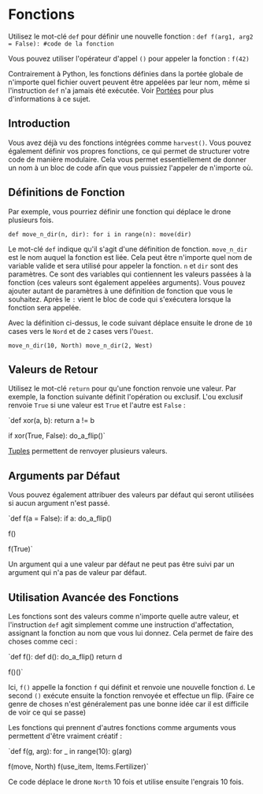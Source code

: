 # Fonctions
Utilisez le mot-clé `def` pour définir une nouvelle fonction :
`def f(arg1, arg2 = False):
	#code de la fonction`

Vous pouvez utiliser l'opérateur d'appel `()` pour appeler la fonction :
`f(42)`

Contrairement à Python, les fonctions définies dans la portée globale de n'importe quel fichier ouvert peuvent être appelées par leur nom, même si l'instruction `def` n'a jamais été exécutée.
Voir [Portées](docs/scripting/scopes.md) pour plus d'informations à ce sujet.

## Introduction
Vous avez déjà vu des fonctions intégrées comme `harvest()`.
Vous pouvez également définir vos propres fonctions, ce qui permet de structurer votre code de manière modulaire. Cela vous permet essentiellement de donner un nom à un bloc de code afin que vous puissiez l'appeler de n'importe où.

## Définitions de Fonction
Par exemple, vous pourriez définir une fonction qui déplace le drone plusieurs fois.

`def move_n_dir(n, dir):
	for i in range(n):
		move(dir)`

Le mot-clé `def` indique qu'il s'agit d'une définition de fonction.
`move_n_dir` est le nom auquel la fonction est liée. Cela peut être n'importe quel nom de variable valide et sera utilisé pour appeler la fonction.
`n` et `dir` sont des paramètres. Ce sont des variables qui contiennent les valeurs passées à la fonction (ces valeurs sont également appelées arguments). Vous pouvez ajouter autant de paramètres à une définition de fonction que vous le souhaitez.
Après le `:` vient le bloc de code qui s'exécutera lorsque la fonction sera appelée.

Avec la définition ci-dessus, le code suivant déplace ensuite le drone de `10` cases vers le `Nord` et de `2` cases vers l'`Ouest`.

`move_n_dir(10, North)
move_n_dir(2, West)`

## Valeurs de Retour
Utilisez le mot-clé `return` pour qu'une fonction renvoie une valeur.
Par exemple, la fonction suivante définit l'opération ou exclusif. L'ou exclusif renvoie `True` si une valeur est `True` et l'autre est `False` :

`def xor(a, b):
	return a != b

if xor(True, False):
	do_a_flip()`

[Tuples](docs/scripting/tuples.md) permettent de renvoyer plusieurs valeurs.

## Arguments par Défaut
Vous pouvez également attribuer des valeurs par défaut qui seront utilisées si aucun argument n'est passé.

`def f(a = False):
	if a:
		do_a_flip()

f()

f(True)`

Un argument qui a une valeur par défaut ne peut pas être suivi par un argument qui n'a pas de valeur par défaut.

## Utilisation Avancée des Fonctions
Les fonctions sont des valeurs comme n'importe quelle autre valeur, et l'instruction `def` agit simplement comme une instruction d'affectation, assignant la fonction au nom que vous lui donnez.
Cela permet de faire des choses comme ceci :

`def f():
	def d():
		do_a_flip()
	return d

f()()`

Ici, `f()` appelle la fonction `f` qui définit et renvoie une nouvelle fonction `d`. Le second `()` exécute ensuite la fonction renvoyée et effectue un flip.
(Faire ce genre de choses n'est généralement pas une bonne idée car il est difficile de voir ce qui se passe)

Les fonctions qui prennent d'autres fonctions comme arguments vous permettent d'être vraiment créatif :

`def f(g, arg):
	for _ in range(10):
		g(arg)

f(move, North)
f(use_item, Items.Fertilizer)`

Ce code déplace le drone `North` 10 fois et utilise ensuite l'engrais 10 fois.